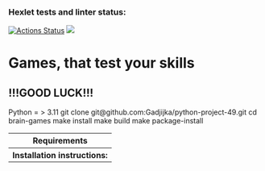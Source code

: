 ### Hexlet tests and linter status:
[![Actions Status](https://github.com/Gadjijka/python-project-49/actions/workflows/hexlet-check.yml/badge.svg)](https://github.com/Gadjijka/python-project-49/actions)
<a href="https://codeclimate.com/github/Gadjijka/python-project-49/maintainability"><img src="https://api.codeclimate.com/v1/badges/0c9b070ad9c754e0b916/maintainability" /></a>
<h1>Games, that test your skills</h1>
<h2>!!!GOOD LUCK!!!</h2>


<table>
  <th>Requirements</th>
    <tr>Python = > 3.11</tr>
  <th>Installation instructions:</th>
    <tr>
        git clone git@github.com:Gadjijka/python-project-49.git
        cd brain-games
        make install
        make build
        make package-install
    </tr>
</table>

